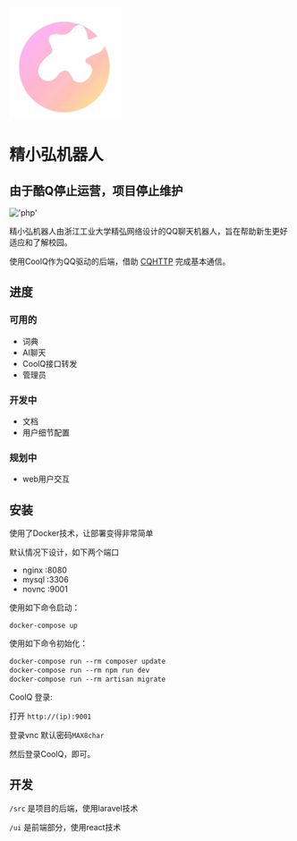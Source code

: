 !['logo'](logo.png)

# 精小弘机器人

## 由于酷Q停止运营，项目停止维护

!['php'](https://img.shields.io/packagist/php-v/laravel/laravel)

精小弘机器人由浙江工业大学精弘网络设计的QQ聊天机器人，旨在帮助新生更好适应和了解校园。

使用CoolQ作为QQ驱动的后端，借助 [CQHTTP](https://richardchien.gitee.io/coolq-http-api/docs/) 完成基本通信。

## 进度

### 可用的

   - 词典
   - AI聊天
   - CoolQ接口转发
   - 管理员
   
### 开发中

   - 文档
   - 用户细节配置
   
### 规划中

   - web用户交互

## 安装

使用了Docker技术，让部署变得非常简单

默认情况下设计，如下两个端口

   - nginx :8080
   - mysql :3306
   - novnc :9001
   
使用如下命令启动：

    docker-compose up
    
使用如下命令初始化：
   
    docker-compose run --rm composer update
    docker-compose run --rm npm run dev
    docker-compose run --rm artisan migrate

CoolQ 登录:

打开 ```http://(ip):9001``` 
    
登录vnc 默认密码```MAX8char```

然后登录CoolQ，即可。

## 开发

```/src```   是项目的后端，使用laravel技术

```/ui```   是前端部分，使用react技术
